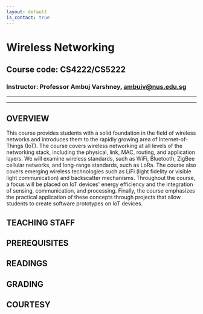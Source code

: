 ```yaml
---
layout: default
is_contact: true
---
```


# Wireless Networking  
## Course code: CS4222/CS5222  
### Instructor: Professor Ambuj Varshney, [ambujv@nus.edu.sg](mailto:ambujv@nus.edu.sg)     

----
****

## OVERVIEW  
This course provides students with a solid foundation in the field of wireless networks and introduces them to the rapidly growing area of Internet-of-Things (IoT). The course covers wireless networking at all levels of the networking stack, including the physical, link, MAC, routing, and application layers. We will examine wireless standards, such as WiFi, Bluetooth, ZigBee cellular networks, and long-range standards, such as LoRa. The course also covers emerging wireless technologies such as LiFi (light fidelity or visible light communication) and backscatter mechanisms. Throughout the course, a focus will be placed on IoT devices' energy efficiency and the integration of sensing, communication, and processing. Finally, the course emphasizes the practical application of these concepts through projects that allow students to create software prototypes on IoT devices.

## TEACHING STAFF


## PREREQUISITES  


## READINGS


## GRADING



## COURTESY
